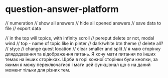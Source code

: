 # question-answer-platform

// numeration
// show all answers
// hide all opened answers
// save data to file
// export data

// in the top will topics, with infinity scroll
// pereput delete or not, modal wind
// top - name of topic like in pinter
// dark/white btn theme
// delete all?
// sty;e
// change quest location
// clear smaller and split
// я маю сторінку длядодавання та відображення питань. Я хочу мати питання по інших темах на інших сторінках. Щоби в горі кожної сторінки були кнопки, за якими я можу переключатися і мати цей функціонал що є на даний момент тільки для різних тем.
